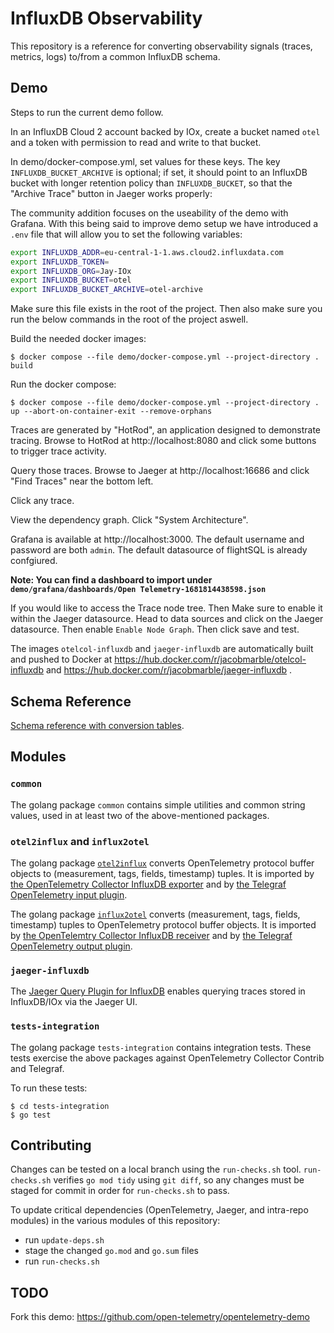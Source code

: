 # InfluxDB Observability

This repository is a reference for converting observability signals (traces, metrics, logs) to/from a common InfluxDB schema.

## Demo

Steps to run the current demo follow.

In an InfluxDB Cloud 2 account backed by IOx, create a bucket named `otel` and a token with permission to read and write to that bucket.

In demo/docker-compose.yml, set values for these keys.
The key `INFLUXDB_BUCKET_ARCHIVE` is optional;
if set, it should point to an InfluxDB bucket with longer retention policy than `INFLUXDB_BUCKET`,
so that the "Archive Trace" button in Jaeger works properly:

The community addition focuses on the useability of the demo with Grafana. With this being said to improve demo setup we have introduced a `.env` file that will allow you to set the following variables:

```bash
export INFLUXDB_ADDR=eu-central-1-1.aws.cloud2.influxdata.com
export INFLUXDB_TOKEN=
export INFLUXDB_ORG=Jay-IOx
export INFLUXDB_BUCKET=otel 
export INFLUXDB_BUCKET_ARCHIVE=otel-archive
```

Make sure this file exists in the root of the project. Then also make sure you run the below commands in the root of the project aswell.


Build the needed docker images:
```console
$ docker compose --file demo/docker-compose.yml --project-directory . build
```

Run the docker compose:
```console
$ docker compose --file demo/docker-compose.yml --project-directory . up --abort-on-container-exit --remove-orphans
```

Traces are generated by "HotRod", an application designed to demonstrate tracing.
Browse to HotRod at http://localhost:8080 and click some buttons to trigger trace activity.

Query those traces.
Browse to Jaeger at http://localhost:16686 and click "Find Traces" near the bottom left.

Click any trace.

View the dependency graph.
Click "System Architecture".

Grafana is available at http://localhost:3000. The default username and password are both `admin`. The default datasource of flightSQL is already confgiured.

**Note: You can find a dashboard to import under `demo/grafana/dashboards/Open Telemetry-1681814438598.json`**

If you would like to access the Trace node tree. Then Make sure to enable it within the Jaeger datasource. Head to data sources and click on the Jaeger datasource. Then enable `Enable Node Graph`. Then click save and test.


The images `otelcol-influxdb` and `jaeger-influxdb` are automatically built and pushed to Docker at https://hub.docker.com/r/jacobmarble/otelcol-influxdb and https://hub.docker.com/r/jacobmarble/jaeger-influxdb .

## Schema Reference

[Schema reference with conversion tables](docs/index.md).

## Modules

### `common`

The golang package `common` contains simple utilities and common string values,
used in at least two of the above-mentioned packages.

### `otel2influx` and `influx2otel`

The golang package [`otel2influx`](otel2influx/README.md) converts OpenTelemetry protocol buffer objects to (measurement, tags, fields, timestamp) tuples.
It is imported by [the OpenTelemetry Collector InfluxDB exporter](https://github.com/open-telemetry/opentelemetry-collector-contrib/tree/main/exporter/influxdbexporter)
and by [the Telegraf OpenTelemetry input plugin](https://github.com/influxdata/telegraf/tree/master/plugins/inputs/opentelemetry).

The golang package [`influx2otel`](influx2otel/README.md) converts (measurement, tags, fields, timestamp) tuples to OpenTelemetry protocol buffer objects.
It is imported by [the OpenTelemtry Collector InfluxDB receiver](https://github.com/open-telemetry/opentelemetry-collector-contrib/tree/main/receiver/influxdbreceiver)
and by [the Telegraf OpenTelemetry output plugin](https://github.com/influxdata/telegraf/tree/master/plugins/outputs/opentelemetry).

### `jaeger-influxdb`

The [Jaeger Query Plugin for InfluxDB](jaeger-influxdb) enables querying traces stored in InfluxDB/IOx via the Jaeger UI.

### `tests-integration`

The golang package `tests-integration` contains integration tests.
These tests exercise the above packages against OpenTelemetry Collector Contrib and Telegraf.

To run these tests:
```console
$ cd tests-integration
$ go test
```

## Contributing

Changes can be tested on a local branch using the `run-checks.sh` tool.
`run-checks.sh` verifies `go mod tidy` using `git diff`,
so any changes must be staged for commit in order for `run-checks.sh` to pass.

To update critical dependencies (OpenTelemetry, Jaeger, and intra-repo modules) in the various modules of this repository:
- run `update-deps.sh`
- stage the changed `go.mod` and `go.sum` files
- run `run-checks.sh`

## TODO
Fork this demo:
https://github.com/open-telemetry/opentelemetry-demo

